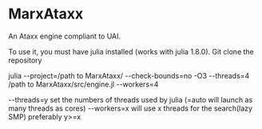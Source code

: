 # MarxAtaxx

An Ataxx engine compliant to UAI.

To use it, you must have julia installed (works with julia 1.8.0).
Git clone the repository 

julia --project=/path to MarxAtaxx/ --check-bounds=no -O3 --threads=4 /path to MarxAtaxx/src/engine.jl --workers=4

--threads=y set the numbers of threads used by julia (=auto  will launch as many threads as cores)
--workers=x will use x threads for the search(lazy SMP) preferably y>=x
            

